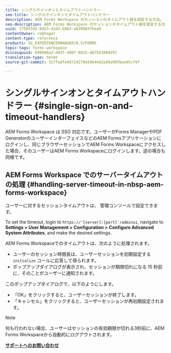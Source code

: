 ```yaml
---
title: シングルサインオンとタイムアウトハンドラー
seo-title: シングルサインオンとタイムアウトハンドラー
description: AEM Forms Workspace のセッションのタイムアウト値を設定する方法。
seo-description: AEM Forms Workspace のセッションのタイムアウト値を設定する方法。
uuid: 17583fd5-6453-41d3-bb63-a639983fbea9
contentOwner: robhagat
content-type: reference
products: SG_EXPERIENCEMANAGER/6.5/FORMS
topic-tags: forms-workspace
discoiquuid: 698990a2-dd3f-480f-9d15-d87563860297
translation-type: tm+mt
source-git-commit: 317fadfe48724270e59644d2ed9a90fbee95cf9f

---
```



# シングルサインオンとタイムアウトハンドラー {#single-sign-on-and-timeout-handlers}

AEM Forms Workspace は SSO 対応です。ユーザーがForms ManagerやPDF GeneratorのユーザーインターフェイスなどのAEM Formsアプリケーションにログインし、同じブラウザーセッションでAEM Forms Workspaceにアクセスした場合、そのユーザーはAEM Forms Workspaceにログインします。逆の場合も同様です。

## AEM Forms Workspace でのサーバータイムアウトの処理 {#handling-server-timeout-in-nbsp-aem-forms-workspace}

ユーザーに対するセッションタイムアウトは、 管理コンソールで設定できます。

To set the timeout, login to `https://'[server]:[port]'/adminui`, navigate to **Settings > User Management > Configuration > Configure Advanced System Attributes**, and make the desired settings.

AEM Forms Workspaceでのタイムアウトは、次のように処理されます。

* ユーザーのセッション時間長は、ユーザーセッションを初期設定する `initialize` コールに応答して得られます。
* ポップアップダイアログが表示され、セッションが期限切れになる 15 秒前に、そのことがユーザーに通知されます。

このポップアップダイアログで、以下のようにします。

* 「OK」をクリックすると、ユーザーセッションが終了します。
* 「キャンセル」をクリックすると、ユーザーセッションが再初期設定されます。

>[!NOTE]
>
>何も行われない場合、ユーザーはセッションの有効期限が切れる3秒前に、AEM Forms Workspaceから自動的にログアウトされます。

**[サポートへのお問い合わせ](https://www.adobe.com/account/sign-in.supportportal.html)**
